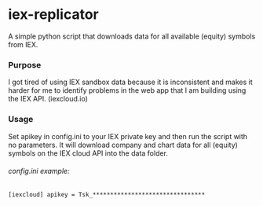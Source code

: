 # iex-replicator
A simple python script that downloads data for all available (equity) symbols from IEX.
### Purpose
I got tired of using IEX sandbox data because it is inconsistent and makes it harder for me to identify problems in the web app that I am building using the IEX API. (iexcloud.io)
### Usage
Set apikey in config.ini to your IEX private key and then run the script with no parameters.
It will download company and chart data for all (equity) symbols on the IEX cloud API into the data folder.

###### config.ini example:
`
[iexcloud]
apikey = Tsk_********************************
`